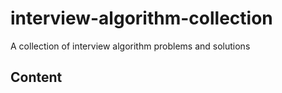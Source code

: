 # interview-algorithm-collection
A collection of interview algorithm problems and solutions

## Content
